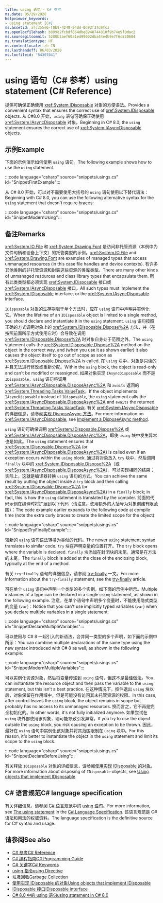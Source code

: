 ```yaml
---
title: using 语句 - C# 参考
ms.date: 05/29/2020
helpviewer_keywords:
- using statement [C#]
ms.assetid: afc355e6-f0b9-4240-94dd-0d93f17d9fc3
ms.openlocfilehash: b889d2fcbdf854dbe8948744810f9b74e9f0dac2
ms.sourcegitcommit: 5280b2aef60a1ed99002dba44e4b9e7f6c830604
ms.translationtype: HT
ms.contentlocale: zh-CN
ms.lasthandoff: 06/03/2020
ms.locfileid: "84307041"
---
```

# <a name="using-statement-c-reference"></a><span data-ttu-id="ed893-102">using 语句（C# 参考）</span><span class="sxs-lookup"><span data-stu-id="ed893-102">using statement (C# Reference)</span></span>

<span data-ttu-id="ed893-103">提供可确保正确使用 <xref:System.IDisposable> 对象的方便语法。</span><span class="sxs-lookup"><span data-stu-id="ed893-103">Provides a convenient syntax that ensures the correct use of <xref:System.IDisposable> objects.</span></span> <span data-ttu-id="ed893-104">从 C#8.0 开始，`using` 语句可确保正确使用 <xref:System.IAsyncDisposable> 对象。</span><span class="sxs-lookup"><span data-stu-id="ed893-104">Beginning in C# 8.0, the `using` statement ensures the correct use of <xref:System.IAsyncDisposable> objects.</span></span>

## <a name="example"></a><span data-ttu-id="ed893-105">示例</span><span class="sxs-lookup"><span data-stu-id="ed893-105">Example</span></span>

<span data-ttu-id="ed893-106">下面的示例演示如何使用 `using` 语句。</span><span class="sxs-lookup"><span data-stu-id="ed893-106">The following example shows how to use the `using` statement.</span></span>

:::code language="csharp" source="snippets/usings.cs" id="SnippetFirstExample":::

<span data-ttu-id="ed893-107">从 C# 8.0 开始，可以对不需要使用大括号的 `using` 语句使用以下替代语法：</span><span class="sxs-lookup"><span data-stu-id="ed893-107">Beginning with C# 8.0, you can use the following alternative syntax for the `using` statement that doesn't require braces:</span></span>

:::code language="csharp" source="snippets/usings.cs" id="SnippetModernUsing":::

## <a name="remarks"></a><span data-ttu-id="ed893-108">备注</span><span class="sxs-lookup"><span data-stu-id="ed893-108">Remarks</span></span>

<span data-ttu-id="ed893-109"><xref:System.IO.File> 和 <xref:System.Drawing.Font> 是访问非托管资源（本例中为文件句柄和设备上下文）的托管类型的示例。</span><span class="sxs-lookup"><span data-stu-id="ed893-109"><xref:System.IO.File> and <xref:System.Drawing.Font> are examples of managed types that access unmanaged resources (in this case file handles and device contexts).</span></span> <span data-ttu-id="ed893-110">有许多其他类别的非托管资源和封装这些资源的类库类型。</span><span class="sxs-lookup"><span data-stu-id="ed893-110">There are many other kinds of unmanaged resources and class library types that encapsulate them.</span></span> <span data-ttu-id="ed893-111">所有此类类型都必须实现 <xref:System.IDisposable> 接口或 <xref:System.IAsyncDisposable> 接口。</span><span class="sxs-lookup"><span data-stu-id="ed893-111">All such types must implement the <xref:System.IDisposable> interface, or the <xref:System.IAsyncDisposable> interface.</span></span>

<span data-ttu-id="ed893-112">`IDisposable` 对象的生存期限于单个方法时，应在 `using` 语句中声明并实例化它。</span><span class="sxs-lookup"><span data-stu-id="ed893-112">When the lifetime of an `IDisposable` object is limited to a single method, you should declare and instantiate it in the `using` statement.</span></span> <span data-ttu-id="ed893-113">`using` 语句按照正确的方式调用对象上的 <xref:System.IDisposable.Dispose%2A> 方法，并（在按照前面所示方式使用它时）会导致在调用 <xref:System.IDisposable.Dispose%2A> 时对象自身处于范围之外。</span><span class="sxs-lookup"><span data-stu-id="ed893-113">The `using` statement calls the <xref:System.IDisposable.Dispose%2A> method on the object in the correct way, and (when you use it as shown earlier) it also causes the object itself to go out of scope as soon as <xref:System.IDisposable.Dispose%2A> is called.</span></span> <span data-ttu-id="ed893-114">在 `using` 块中，对象是只读的并且无法进行修改或重新分配。</span><span class="sxs-lookup"><span data-stu-id="ed893-114">Within the `using` block, the object is read-only and can't be modified or reassigned.</span></span> <span data-ttu-id="ed893-115">如果对象实现 `IAsyncDisposable` 而不是 `IDisposable`，`using` 语句将调用 <xref:System.IAsyncDisposable.DisposeAsync%2A> 和 `awaits` 返回的 <xref:System.Threading.Tasks.ValueTask>。</span><span class="sxs-lookup"><span data-stu-id="ed893-115">If the object implements `IAsyncDisposable` instead of `IDisposable`, the `using` statement calls the <xref:System.IAsyncDisposable.DisposeAsync%2A> and `awaits` the returned <xref:System.Threading.Tasks.ValueTask>.</span></span> <span data-ttu-id="ed893-116">有关 <xref:System.IAsyncDisposable> 的详细信息，请参阅[实现 DisposeAsync 方法](../../../standard/garbage-collection/implementing-disposeasync.md)。</span><span class="sxs-lookup"><span data-stu-id="ed893-116">For more information on <xref:System.IAsyncDisposable>, see [Implement a DisposeAsync method](../../../standard/garbage-collection/implementing-disposeasync.md).</span></span>

<span data-ttu-id="ed893-117">`using` 语句可确保调用 <xref:System.IDisposable.Dispose%2A> 或 <xref:System.IAsyncDisposable.DisposeAsync%2A>，即使 `using` 块中发生异常也是如此。</span><span class="sxs-lookup"><span data-stu-id="ed893-117">The `using` statement ensures that <xref:System.IDisposable.Dispose%2A> (or <xref:System.IAsyncDisposable.DisposeAsync%2A>) is called even if an exception occurs within the `using` block.</span></span> <span data-ttu-id="ed893-118">通过将对象放入 `try` 块中，然后调用 `finally` 块中的 <xref:System.IDisposable.Dispose%2A>（或 <xref:System.IAsyncDisposable.DisposeAsync%2A>），可以实现相同的结果；实际上，这就是编译器转换 `using` 语句的方式。</span><span class="sxs-lookup"><span data-stu-id="ed893-118">You can achieve the same result by putting the object inside a `try` block and then calling <xref:System.IDisposable.Dispose%2A> (or <xref:System.IAsyncDisposable.DisposeAsync%2A>) in a `finally` block; in fact, this is how the `using` statement is translated by the compiler.</span></span> <span data-ttu-id="ed893-119">前面的代码示例在编译时将扩展到以下代码（请注意，使用额外的大括号为对象创建有限范围）：</span><span class="sxs-lookup"><span data-stu-id="ed893-119">The code example earlier expands to the following code at compile time (note the extra curly braces to create the limited scope for the object):</span></span>

:::code language="csharp" source="snippets/usings.cs" id="SnippetTryFinallyExample":::

<span data-ttu-id="ed893-120">较新的 `using` 语句语法转换为类似的代码。</span><span class="sxs-lookup"><span data-stu-id="ed893-120">The newer `using` statement syntax translates to similar code.</span></span> <span data-ttu-id="ed893-121">`try` 块在声明变量的位置打开。</span><span class="sxs-lookup"><span data-stu-id="ed893-121">The `try` block opens where the variable is declared.</span></span> <span data-ttu-id="ed893-122">`finally` 块添加在封闭块的末尾，通常是在方法的末尾。</span><span class="sxs-lookup"><span data-stu-id="ed893-122">The `finally` block is added at the close of the enclosing block, typically at the end of a method.</span></span>

<span data-ttu-id="ed893-123">有关 `try`-`finally` 语句的详细信息，请参阅 [try-finally](try-finally.md) 一文。</span><span class="sxs-lookup"><span data-stu-id="ed893-123">For more information about the `try`-`finally` statement, see the [try-finally](try-finally.md) article.</span></span>

<span data-ttu-id="ed893-124">可在单个 `using` 语句中声明一个类型的多个实例，如下面的示例中所示。</span><span class="sxs-lookup"><span data-stu-id="ed893-124">Multiple instances of a type can be declared in a single `using` statement, as shown in the following example.</span></span> <span data-ttu-id="ed893-125">注意，在单个语句中声明多个变量时，不能使用隐式类型的变量 (`var`)：</span><span class="sxs-lookup"><span data-stu-id="ed893-125">Notice that you can't use implicitly typed variables (`var`) when you declare multiple variables in a single statement:</span></span>

:::code language="csharp" source="snippets/usings.cs" id="SnippetDeclareMultipleVariables":::

<span data-ttu-id="ed893-126">可以使用与 C# 8 一起引入的新语法，合并同一类型的多个声明，如下面的示例中所示：</span><span class="sxs-lookup"><span data-stu-id="ed893-126">You can combine multiple declarations of the same type using the new syntax introduced with C# 8 as well, as shown in the following example:</span></span>

:::code language="csharp" source="snippets/usings.cs" id="SnippetModernMultipleVariables":::

<span data-ttu-id="ed893-127">可以实例化资源对象，然后将变量传递到 `using` 语句，但这不是最佳做法。</span><span class="sxs-lookup"><span data-stu-id="ed893-127">You can instantiate the resource object and then pass the variable to the `using` statement, but this isn't a best practice.</span></span> <span data-ttu-id="ed893-128">在这种情况下，控件退出 `using` 块以后，对象保留在作用域中，但是可能没有访问其未托管资源的权限。</span><span class="sxs-lookup"><span data-stu-id="ed893-128">In this case, after control leaves the `using` block, the object remains in scope but probably has no access to its unmanaged resources.</span></span> <span data-ttu-id="ed893-129">换而言之，它不再是完全初始化的。</span><span class="sxs-lookup"><span data-stu-id="ed893-129">In other words, it's not fully initialized anymore.</span></span> <span data-ttu-id="ed893-130">如果尝试在 `using` 块外部使用该对象，则可能导致引发异常。</span><span class="sxs-lookup"><span data-stu-id="ed893-130">If you try to use the object outside the `using` block, you risk causing an exception to be thrown.</span></span> <span data-ttu-id="ed893-131">因此，最好在 `using` 语句中实例化该对象并将其范围限制在 `using` 块中。</span><span class="sxs-lookup"><span data-stu-id="ed893-131">For this reason, it's better to instantiate the object in the `using` statement and limit its scope to the `using` block.</span></span>

:::code language="csharp" source="snippets/usings.cs" id="SnippetDeclareBeforeUsing":::

<span data-ttu-id="ed893-132">有关释放 `IDisposable` 对象的详细信息，请参阅[使用实现 IDisposable 的对象](../../../standard/garbage-collection/using-objects.md)。</span><span class="sxs-lookup"><span data-stu-id="ed893-132">For more information about disposing of `IDisposable` objects, see [Using objects that implement IDisposable](../../../standard/garbage-collection/using-objects.md).</span></span>

## <a name="c-language-specification"></a><span data-ttu-id="ed893-133">C# 语言规范</span><span class="sxs-lookup"><span data-stu-id="ed893-133">C# language specification</span></span>

<span data-ttu-id="ed893-134">有关详细信息，请参阅 [C# 语言规范](/dotnet/csharp/language-reference/language-specification/introduction)中的 [using 语句](~/_csharplang/spec/statements.md#the-using-statement)。</span><span class="sxs-lookup"><span data-stu-id="ed893-134">For more information, see [The using statement](~/_csharplang/spec/statements.md#the-using-statement) in the [C# Language Specification](/dotnet/csharp/language-reference/language-specification/introduction).</span></span> <span data-ttu-id="ed893-135">该语言规范是 C# 语法和用法的权威资料。</span><span class="sxs-lookup"><span data-stu-id="ed893-135">The language specification is the definitive source for C# syntax and usage.</span></span>

## <a name="see-also"></a><span data-ttu-id="ed893-136">请参阅</span><span class="sxs-lookup"><span data-stu-id="ed893-136">See also</span></span>

- [<span data-ttu-id="ed893-137">C# 参考</span><span class="sxs-lookup"><span data-stu-id="ed893-137">C# Reference</span></span>](../index.md)
- [<span data-ttu-id="ed893-138">C# 编程指南</span><span class="sxs-lookup"><span data-stu-id="ed893-138">C# Programming Guide</span></span>](../../programming-guide/index.md)
- [<span data-ttu-id="ed893-139">C# 关键字</span><span class="sxs-lookup"><span data-stu-id="ed893-139">C# Keywords</span></span>](index.md)
- [<span data-ttu-id="ed893-140">using 指令</span><span class="sxs-lookup"><span data-stu-id="ed893-140">using Directive</span></span>](using-directive.md)
- [<span data-ttu-id="ed893-141">垃圾回收</span><span class="sxs-lookup"><span data-stu-id="ed893-141">Garbage Collection</span></span>](../../../standard/garbage-collection/index.md)
- [<span data-ttu-id="ed893-142">使用实现 IDisposable 的对象</span><span class="sxs-lookup"><span data-stu-id="ed893-142">Using objects that implement IDisposable</span></span>](../../../standard/garbage-collection/using-objects.md)
- [<span data-ttu-id="ed893-143">IDisposable 接口</span><span class="sxs-lookup"><span data-stu-id="ed893-143">IDisposable interface</span></span>](xref:System.IDisposable)
- [<span data-ttu-id="ed893-144">C# 8.0 中的 using 语句</span><span class="sxs-lookup"><span data-stu-id="ed893-144">using statement in C# 8.0</span></span>](~/_csharplang/proposals/csharp-8.0/using.md)
